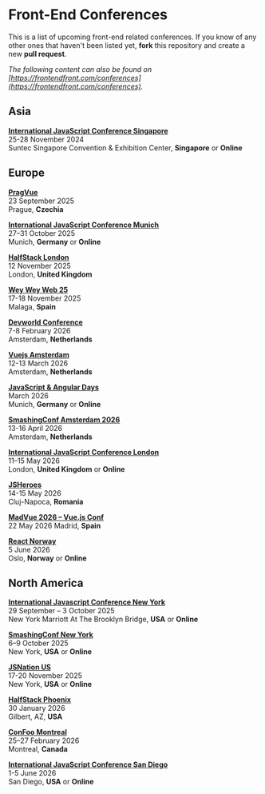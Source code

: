 # Front-End Conferences

This is a list of upcoming front-end related conferences. If you know of any other ones that haven't been listed yet, **fork** this repository and create a new **pull request**.

*The following content can also be found on [https://frontendfront.com/conferences](https://frontendfront.com/conferences).*

## Asia

[**International JavaScript Conference Singapore**](https://javascript-conference.com/singapore/)  
25-28 November 2024  
Suntec Singapore Convention & Exhibition Center, **Singapore** or **Online**

## Europe

[**PragVue**](https://pragvue.com/)  
23 September 2025  
Prague, **Czechia**

[**International JavaScript Conference Munich**](https://javascript-conference.com/munich/)  
27–31 October 2025  
Munich, **Germany** or **Online**

[**HalfStack London**](https://www.halfstackconf.com/london/)  
12 November 2025  
London, **United Kingdom**

[**Wey Wey Web 25**](https://www.weyweyweb.com/)  
17-18 November 2025  
Malaga, **Spain**

[**Devworld Conference**](https://devworldconference.com/)  
7-8 February 2026  
Amsterdam, **Netherlands**

[**Vuejs Amsterdam**](https://vuejs.amsterdam/)  
12-13 March 2026  
Amsterdam, **Netherlands**

[**JavaScript & Angular Days**](https://javascript-days.de/muenchen/)  
March 2026  
Munich, **Germany** or **Online**

[**SmashingConf Amsterdam 2026**](https://smashingconf.com/amsterdam-2026)  
13-16 April 2026  
Amsterdam, **Netherlands**

[**International JavaScript Conference London**](https://javascript-conference.com/london/)  
11–15 May 2026  
London, **United Kingdom** or **Online**

[**JSHeroes**](https://jsheroes.io/)  
14-15 May 2026  
Cluj-Napoca, **Romania**

[**MadVue 2026 – Vue.js Conf**](https://madvue.es/?utm_source=frontendfront)  
22 May 2026
Madrid, **Spain**

[**React Norway**](https://reactnorway.com/)  
5 June 2026  
Oslo, **Norway** or **Online**

## North America

[**International Javascript Conference New York**](https://javascript-conference.com/new-york/)  
29 September – 3 October 2025  
New York Marriott At The Brooklyn Bridge, **USA** or **Online**

[**SmashingConf New York**](https://smashingconf.com/ny-2025/)  
6–9 October 2025  
New York, **USA** or **Online**

[**JSNation US**](https://jsnation.us/)  
17-20 November 2025  
New York, **USA** or **Online**

[**HalfStack Phoenix**](https://www.halfstackconf.com/phoenix/)  
30 January 2026  
Gilbert, AZ, **USA**

[**ConFoo Montreal**](https://confoo.ca/en/2026)  
25–27 February 2026  
Montreal, **Canada**

[**International JavaScript Conference San Diego**](https://javascript-conference.com/san-diego/)  
1-5 June 2026  
San Diego, **USA** or **Online**
